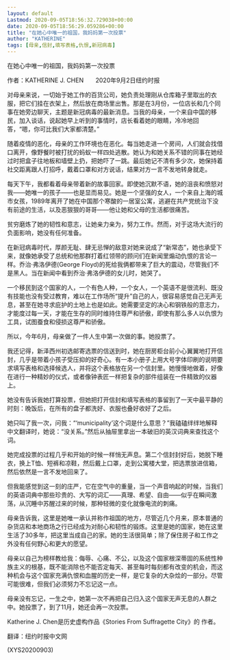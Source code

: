 ```yaml
---
layout: default
Lastmod: 2020-09-05T18:56:32.729038+00:00
date: 2020-09-05T18:56:29.059286+00:00
title: "在她心中唯一的祖国，我妈妈第一次投票"
author: "KATHERINE"
tags: [母亲,信封,填写表格,仇恨,新冠病毒]
---
```


在她心中唯一的祖国，我妈妈第一次投票

作者：KATHERINE J. CHEN　　2020年9月2日纽约时报

对母亲来说，一切始于她工作的百货公司，她负责处理刚从仓库箱子里取出的衣服，把它们挂在衣架上，然后放在商场里出售。那是在3月份，一位店长和几个同事在她旁边聊天，主题是新冠病毒的最新消息。当我的母亲，一个来自中国的移民，加入谈话，说起她早上听到的事情时，店长看着她的眼睛，冷冷地回答，“嗯，你可比我们大家都清楚。”

随着疫情的恶化，母亲的工作环境也在恶化。每当她走进一个房间，人们就会找借口离开，像野餐时被打扰的蚂蚁一样四处逃散。她认为和她关系不错的同事在她经过时把盒子往地板和墙壁上扔，把她吓了一跳。最后她记不清有多少次，她保持着社交距离跟人打招呼，戴着口罩和对方说话，结果对方一言不发地转身就走。

每天下午，我都看着母亲带着新的故事回家。即使她沉默不语，她的沮丧和愤怒对我——她唯一的孩子——也是显而易见。她是一个坚强的女人，一个来自上海的城市女孩，1989年离开了她在中国那个寒酸的一居室公寓，逃避在共产党统治下没有前途的生活，以及恶狠狠的哥哥——他让她和父母的生活都很痛苦。

贫穷磨炼了她的韧性和意志，让她亲力亲为，努力工作。然而，对于这场大流行的负面影响，她没有任何准备。

在新冠病毒时代，厚颜无耻、肆无忌惮的敌意对她来说成了“新常态”，她也承受下来，就像她承受了总统和他那群打着红领带的顾问们在新闻里煽动仇恨的言论一样。乔治·弗洛伊德(George Floyd)的死给我俩都带来了巨大的震动，尽管我们不是黑人。当在新闻中看到乔治·弗洛伊德的女儿时，她哭了。

一个移民到这个国家的人，一个有色人种，一个女人，一个英语不是很流利、既没有技能也没有受过教育，难以在工作场所“提升”自己的人，很容易感觉自己无声无息，甚至在她寻求庇护的土地上也是如此。她需要坚定的决心和钢铁般的意志力，才能度过每一天，才能在生存的同时维持住尊严和骄傲，即使有那么多人以仇恨为工具，试图蚕食和侵损这尊严和骄傲。

所以，今年6月，母亲做了一件人生中第一次做的事。她投票了。

我还记得，新泽西州初选邮寄选票的信送到时，她在厨房柜台前小心翼翼地打开信封，几乎是带着小孩子受压抑的好奇心。有一本小册子上用大号字体印刷的说明要求填写表格和选择候选人，并将这个表格放在另一个信封里。她慢慢地做着，好像在进行一种精妙的仪式，或者像钟表匠一样把复杂的部件组装在一件精致的仪器上。

她没有告诉我她打算投票，但她把打开信封和填写表格的事留到了一天中最平静的时刻：晚饭后，在所有的盘子都洗好、衣服也叠好收好了之后。

她只叫了我一次，问我：“‘municipality’这个词是什么意思？”我磕磕绊绊地解释中文翻译时，她说：“没关系。”然后从抽屉里拿出一本破旧的英汉词典来查找这个词。

她完成投票的过程几乎和开始的时候一样悄无声息。第二个信封封好后，她脱下睡衣，换上T恤、短裤和凉鞋，然后戴上口罩，走到公寓楼大堂，把选票放进信箱，然后依然是一言不发地回来了。

但我能感觉到这一刻的庄严，它在空气中的重量，当一个声音响起的时候，当我们的英语词典中那些珍贵的、大写的词汇——真理、希望、自由——似乎在瞬间激荡，从沉睡中苏醒过来的时候，那种轻微的变化就像电流的刺痛。

母亲告诉我，这里是她唯一承认并称作祖国的地方，尽管近几个月来，原本普通的杂货店和本地商场之行已经成为对耐心和韧性的锻炼。这里是她的国家，她在这里生活了30多年，把这里当成自己的家。她的生活很简单；除了保住房子和工作之外没有任何野心和更大的愿望。

母亲以自己为榜样教给我：侮辱、心痛、不公，以及这个国家根深蒂固的系统性种族主义的根基，既不能消除也不能否定每天、甚至每时每刻都有改变的机会，而这种机会与这个国家充满仇恨和血腥的历史一样，是它复杂的大杂烩的一部分。尽管可能很难，但我们必须努力不忘记这一点。

母亲没有忘记，一生之中，她第一次不再把自己归入这个国家无声无息的人群之中。她投票了，到了11月，她还会再一次投票。

Katherine J. Chen是历史虚构作品《Stories From Suffragette City》的 作者。

翻译：纽约时报中文网

(XYS20200903)

